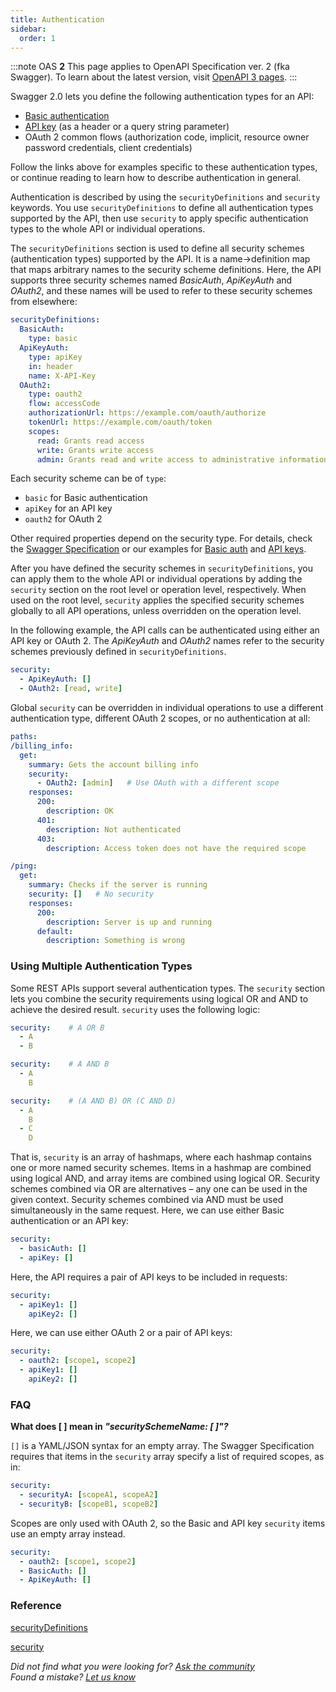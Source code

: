 ```yaml
---
title: Authentication
sidebar:
  order: 1
---
```


:::note
OAS **2** This page applies to OpenAPI Specification ver. 2 (fka Swagger). To learn about the latest version, visit [OpenAPI 3 pages](/specification/authentication).
:::

Swagger 2.0 lets you define the following authentication types for an API:

- [Basic authentication](/specification/v2_0/authentication/basic-authentication/)
- [API key](/specification/v2_0/authentication/api-keys/) (as a header or a query string parameter)
- OAuth 2 common flows (authorization code, implicit, resource owner password credentials, client credentials)

Follow the links above for examples specific to these authentication types, or continue reading to learn how to describe authentication in general.

Authentication is described by using the `securityDefinitions` and `security` keywords. You use `securityDefinitions` to define all authentication types supported by the API, then use `security` to apply specific authentication types to the whole API or individual operations.

The `securityDefinitions` section is used to define all security schemes (authentication types) supported by the API. It is a name->definition map that maps arbitrary names to the security scheme definitions. Here, the API supports three security schemes named _BasicAuth_, _ApiKeyAuth_ and _OAuth2_, and these names will be used to refer to these security schemes from elsewhere:

``` yml
securityDefinitions:
  BasicAuth:
    type: basic
  ApiKeyAuth:
    type: apiKey
    in: header
    name: X-API-Key
  OAuth2:
    type: oauth2
    flow: accessCode
    authorizationUrl: https://example.com/oauth/authorize
    tokenUrl: https://example.com/oauth/token
    scopes:
      read: Grants read access
      write: Grants write access
      admin: Grants read and write access to administrative information
```

Each security scheme can be of `type`:

- `basic` for Basic authentication
- `apiKey` for an API key
- `oauth2` for OAuth 2

Other required properties depend on the security type. For details, check the [Swagger Specification](https://github.com/OAI/OpenAPI-Specification/blob/master/versions/2.0.md#securitySchemeObject) or our examples for [Basic auth](/specification/v2_0/authentication/basic-authentication/) and [API keys](/specification/v2_0/authentication/api-keys/).

After you have defined the security schemes in `securityDefinitions`, you can apply them to the whole API or individual operations by adding the `security` section on the root level or operation level, respectively. When used on the root level, `security` applies the specified security schemes globally to all API operations, unless overridden on the operation level.

In the following example, the API calls can be authenticated using either an API key or OAuth 2. The _ApiKeyAuth_ and _OAuth2_ names refer to the security schemes previously defined in `securityDefinitions`.

```yml
security:
  - ApiKeyAuth: []
  - OAuth2: [read, write]
```

Global `security` can be overridden in individual operations to use a different authentication type, different OAuth 2 scopes, or no authentication at all:

```yml
paths:
/billing_info:
  get:
    summary: Gets the account billing info
    security:
      - OAuth2: [admin]   # Use OAuth with a different scope
    responses:
      200:
        description: OK
      401:
        description: Not authenticated
      403:
        description: Access token does not have the required scope

/ping:
  get:
    summary: Checks if the server is running
    security: []   # No security
    responses:
      200:
        description: Server is up and running
      default:
        description: Something is wrong
```

### Using Multiple Authentication Types

Some REST APIs support several authentication types. The `security` section lets you combine the security requirements using logical OR and AND to achieve the desired result. `security` uses the following logic:

```yml
security:    # A OR B
  - A
  - B

security:    # A AND B
  - A
    B

security:    # (A AND B) OR (C AND D)
  - A
    B
  - C
    D
```

That is, `security` is an array of hashmaps, where each hashmap contains one or more named security schemes. Items in a hashmap are combined using logical AND, and array items are combined using logical OR. Security schemes combined via OR are alternatives – any one can be used in the given context. Security schemes combined via AND must be used simultaneously in the same request. Here, we can use either Basic authentication or an API key:

```yml
security:
  - basicAuth: []
  - apiKey: []
```

Here, the API requires a pair of API keys to be included in requests:

```yml
security:
  - apiKey1: []
    apiKey2: []
```

Here, we can use either OAuth 2 or a pair of API keys:

```yml
security:
  - oauth2: [scope1, scope2]
  - apiKey1: []
    apiKey2: []
```

### FAQ

**What does \[ \] mean in _"securitySchemeName: \[ \]"?_**

`[]` is a YAML/JSON syntax for an empty array. The Swagger Specification requires that items in the `security` array specify a list of required scopes, as in:

```yml
security:
  - securityA: [scopeA1, scopeA2]
  - securityB: [scopeB1, scopeB2]
```

Scopes are only used with OAuth 2, so the Basic and API key `security` items use an empty array instead.

```yml
security:
  - oauth2: [scope1, scope2]
  - BasicAuth: []
  - ApiKeyAuth: []
```

### Reference

[securityDefinitions](https://github.com/OAI/OpenAPI-Specification/blob/master/versions/2.0.md#securityDefinitionsObject)

[security](https://github.com/OAI/OpenAPI-Specification/blob/master/versions/2.0.md#securityRequirementObject)

_Did not find what you were looking for? [Ask the community](https://community.smartbear.com/t5/Swagger-Open-Source-Tools/bd-p/SwaggerOSTools)  
Found a mistake? [Let us know](https://github.com/swagger-api/swagger.io/issues)_
